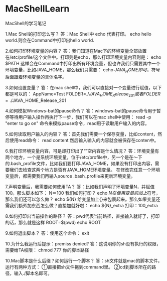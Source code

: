 # MacShellLearn

MacShell的学习笔记

1.Mac Shell的打印怎么写？
答：Mac Shell中 echo 代表打印。
echo hello world.则会在Command中打印出hello world.

2.如何打印环境变量的内容？
答：我们知道在Mac下的环境变量全部放置在/etc/profile/这个文件中。打印则是echo，那么打印环境变量内容则是：
echo $PATH
这样会在Command中打印出所有环境变量，但也许我们只需要其中一个环境变量，比如JAVA_HOME，那么我们只需要：
echo $JAVA_HOME
即可，$符号后面跟着环境变量的具体名字。

3.如何设置变量？
答：在mac shell中，我们可以直接对一个变量进行赋值，以下都是可以的：
AppName=Test
FOLDER=./${JAVA_HOME}_Release_201 或者 FOLDER=./$JAVA_HOME_Release_201

4.如何模拟Windows-bat的pause命令？
答：windows-bat的pause命令用于暂停等待用户输入操作再执行下一步，我们可以在mac shell中使用：
read -p "enter to go on"
命令来模拟pause命令，read用于读取用户输入的内容。

5.如何读取用户输入的内容？
答：首先我们需要一个保存变量，比如content，然后使用read命令：
read content
然后输入输入的内容就会被保存在conten中。

6.我打印环境变量内容，可是却打印出了“”空内容是什么情况？
答：环境变量有两个地方，一个是系统环境变量，位于/etc/profile中，另一个是在～下的.bash_profile文件，比如我们要打印JAVA_HOME，如果没有打印出内容，需要我们去检查这两个地方是否有JAVA_HOME环境变量。
在修改完任意一个环境变量后，都需要我们再输入source .bash_profile来更新环境变量。

7.声明变量后，我需要如何使用TA？
答：比如我们声明了环境变量N，并赋值100。那么脚本如下：
N＝100
我们如何打印？
echo $N
在使用变量前加上$符号，那么我们还可以怎么做？
echo ${N}
给变量加上{}来包裹起来。那么如果变量还需我们额外加东西怎么做？直接加就好啦：
echo ${N}_extra
打印：100_extra

8.如何打印出当前操作的路径？
答：pwd代表当前路径，直接输入就好了，打印的话，那么就是这样
ROOT=$(pwd)
echo ROOT

9.如何退出脚本？
答：使用这个命令：
exit

10.为什么我运行后提示：premiss denied?
答：这说明你的sh没有执行的权限，需要给TA权限：
chmod 777 你的脚本路径


10.Mac脚本是什么后缀？如何运行一个脚本？
答：sh文件就是mac的脚本文件，运行有两种方式：
①直接把sh文件拖到command里。
②cd到脚本所在的路径，输入./脚本名即可。
